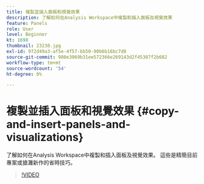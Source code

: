 ```yaml
---
title: 複製並插入面板和視覺效果
description: 了解如何在Analysis Workspace中複製和插入面板及視覺效果
feature: Panels
role: User
level: Beginner
kt: 1698
thumbnail: 23230.jpg
exl-id: 972d49a3-af5e-4f57-bb50-90b6b16bc7d8
source-git-commit: 980e3069b31ee572366e269143d2f45387f2b682
workflow-type: tm+mt
source-wordcount: '54'
ht-degree: 0%

---
```


# 複製並插入面板和視覺效果 {#copy-and-insert-panels-and-visualizations}

了解如何在Analysis Workspace中複製和插入面板及視覺效果。 這些是精簡目前專案或搶灘新作的省時技巧。

>[!VIDEO](https://video.tv.adobe.com/v/23230/?quality=12&learn=on)

